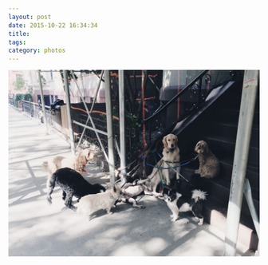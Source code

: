 ```yaml
---
layout: post
date: 2015-10-22 16:34:34
title: 
tags:
category: photos
---
```


![title](/assets/photoblog/dogs-on-pacific-st.jpg)